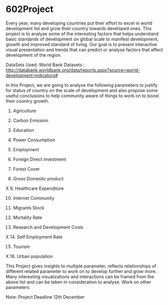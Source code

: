 # 602Project
Every year, many developing countries put their effort to excel in world development list and grow their country towards developed ones. This project is to analyse some of the interesting factors that helps understand basic standards of development on global scale to manifest development, growth and improved standard of living. Our goal is to present interactive visual presentation and trends that can predict or analyse factors that affect development of the region. 

DataSets Used:   World Bank Datasets : http://databank.worldbank.org/data/reports.aspx?source=world-development-indicators#


In this Project, we are going to analyse the following parameters to justify for status of country on the scale of development and also propose some useful conclusions to help community aware of things to work on to boost their country growth.


1. Agriculture

2. Carbon Emission

3. Education

4. Power Consumption

5. Employment

6. Foreign Direct investment

7. Forest Cover

8. Gross Domestic product

X 9. Healthcare Expenditure

10. Internet Community

11. Migrants Stock

12. Mortality Rate

13. Research and Development Costs

X 14. Self Employment Rate

15. Tourism 

X 16. Urban population


This Project gives insights to multiple parameter, reflects relationships of different related parameter to work on to develop further and grow more. Many interesting visualizations and interactions can be framed from the above list and can be taken in consideration to analyse. Work on other parameters

Note: Project Deadline 12th December



